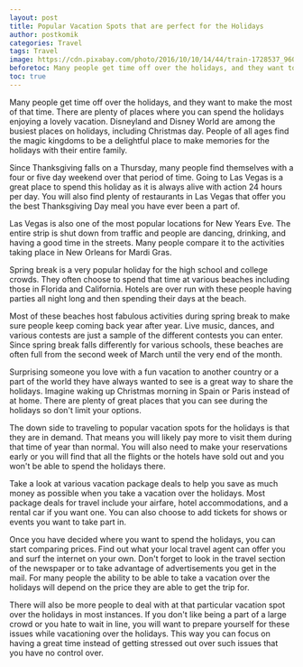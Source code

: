 ```yaml
---
layout: post
title: Popular Vacation Spots that are perfect for the Holidays
author: postkomik
categories: Travel
tags: Travel
image: https://cdn.pixabay.com/photo/2016/10/10/14/44/train-1728537_960_720.jpg
beforetoc: Many people get time off over the holidays, and they want to make the most of that time. There are plenty of places where you can spend the holidays enjoying a lovely vacation. Disneyland and Disney World are among the busiest places on holidays, including Christmas day. People of all ages find the magic kingdoms to be a delightful place to make memories for the holidays with their entire family.
toc: true
---
```



Many people get time off over the holidays, and they want to make the most of that time. There are plenty of places where you can spend the holidays enjoying a lovely vacation. Disneyland and Disney World are among the busiest places on holidays, including Christmas day. People of all ages find the magic kingdoms to be a delightful place to make memories for the holidays with their entire family.

Since Thanksgiving falls on a Thursday, many people find themselves with a four or five day weekend over that period of time. Going to Las Vegas is a great place to spend this holiday as it is always alive with action 24 hours per day. You will also find plenty of restaurants in Las Vegas that offer you the best Thanksgiving Day meal you have ever been a part of.

Las Vegas is also one of the most popular locations for New Years Eve. The entire strip is shut down from traffic and people are dancing, drinking, and having a good time in the streets. Many people compare it to the activities taking place in New Orleans for Mardi Gras. 

Spring break is a very popular holiday for the high school and college crowds. They often choose to spend that time at various beaches including those in Florida and California. Hotels are over run with these people having parties all night long and then spending their days at the beach. 

Most of these beaches host fabulous activities during spring break to make sure people keep coming back year after year. Live music, dances, and various contests are just a sample of the different contests you can enter. Since spring break falls differently for various schools, these beaches are often full from the second week of March until the very end of the month.  

Surprising someone you love with a fun vacation to another country or a part of the world they have always wanted to see is a great way to share the holidays. Imagine waking up Christmas morning in Spain or Paris instead of at home. There are plenty of great places that you can see during the holidays so don't limit your options. 

The down side to traveling to popular vacation spots for the holidays is that they are in demand. That means you will likely pay more to visit them during that time of year than normal. You will also need to make your reservations early or you will find that all the flights or the hotels have sold out and you won't be able to spend the holidays there. 

Take a look at various vacation package deals to help you save as much money as possible when you take a vacation over the holidays. Most package deals for travel include your airfare, hotel accommodations, and a rental car if you want one. You can also choose to add tickets for shows or events you want to take part in.

Once you have decided where you want to spend the holidays, you can start comparing prices. Find out what your local travel agent can offer you and surf the internet on your own. Don't forget to look in the travel section of the newspaper or to take advantage of advertisements you get in the mail. For many people the ability to be able to take a vacation over the holidays will depend on the price they are able to get the trip for. 

There will also be more people to deal with at that particular vacation spot over the holidays in most instances. If you don't like being a part of a large crowd or you hate to wait in line, you will want to prepare yourself for these issues while vacationing over the holidays. This way you can focus on having a great time instead of getting stressed out over such issues that you have no control over.




